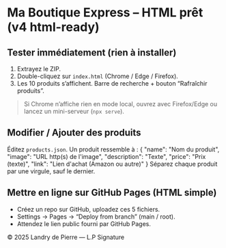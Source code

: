 # Ma Boutique Express – HTML prêt (v4 html-ready)

## Tester immédiatement (rien à installer)
1) Extrayez le ZIP.
2) Double-cliquez sur `index.html` (Chrome / Edge / Firefox).
3) Les 10 produits s’affichent. Barre de recherche + bouton “Rafraîchir produits”.
> Si Chrome n’affiche rien en mode local, ouvrez avec Firefox/Edge ou lancez un mini-serveur (`npx serve`).

## Modifier / Ajouter des produits
Éditez `products.json`. Un produit ressemble à :
{
  "name": "Nom du produit",
  "image": "URL http(s) de l'image",
  "description": "Texte",
  "price": "Prix (texte)",
  "link": "Lien d'achat (Amazon ou autre)"
}
Séparez chaque produit par une virgule, sauf le dernier.

## Mettre en ligne sur GitHub Pages (HTML simple)
- Créez un repo sur GitHub, uploadez ces 5 fichiers.
- Settings → Pages → “Deploy from branch” (main / root).
- Attendez le lien public fourni par GitHub Pages.

© 2025 Landry de Pierre — L.P Signature
